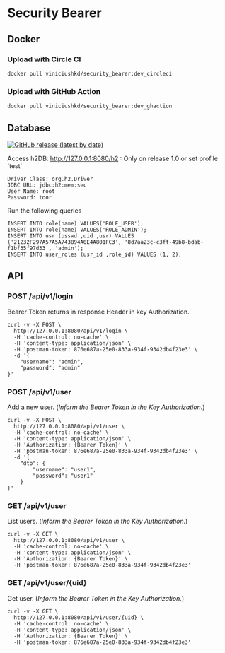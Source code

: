 # Security Bearer

## Docker
### Upload with Circle CI
```
docker pull viniciushkd/security_bearer:dev_circleci
```
### Upload with GitHub Action
```
docker pull viniciushkd/security_bearer:dev_ghaction
```
## Database 
<a href="https://github.com/viniciushkd/security-bearer/tree/1.0"><img alt="GitHub release (latest by date)" src="https://img.shields.io/github/v/release/viniciushkd/security-bearer?style=flat-square"></a> 

Access h2DB: http://127.0.0.1:8080/h2  : Only on release 1.0 or set profile 'test'
```
Driver Class: org.h2.Driver
JDBC URL: jdbc:h2:mem:sec
User Name: root
Password: toor
```
Run the following queries
```
INSERT INTO role(name) VALUES('ROLE_USER');
INSERT INTO role(name) VALUES('ROLE_ADMIN');
INSERT INTO usr (psswd ,uid ,usr) VALUES ('21232F297A57A5A743894A0E4A801FC3', '8d7aa23c-c3ff-49b8-bdab-f1bf35f97d33', 'admin');
INSERT INTO user_roles (usr_id ,role_id) VALUES (1, 2);
```
## API
### POST /api/v1/login
Bearer Token returns in response Header in key Authorization.
```
curl -v -X POST \
  http://127.0.0.1:8080/api/v1/login \
  -H 'cache-control: no-cache' \
  -H 'content-type: application/json' \
  -H 'postman-token: 876e687a-25e0-833a-934f-9342db4f23e3' \
  -d '{
    "username": "admin",
    "password": "admin"
}'
```
### POST /api/v1/user
Add a new user. (*Inform the Bearer Token in the Key Authorization.*)
```
curl -v -X POST \
  http://127.0.0.1:8080/api/v1/user \
  -H 'cache-control: no-cache' \
  -H 'content-type: application/json' \
  -H 'Authorization: {Bearer Token}' \
  -H 'postman-token: 876e687a-25e0-833a-934f-9342db4f23e3' \
  -d '{
    "dto": {
        "username": "user1",
        "password": "user1"
    }
}'
```
### GET /api/v1/user
List users. (*Inform the Bearer Token in the Key Authorization.*)
```
curl -v -X GET \
  http://127.0.0.1:8080/api/v1/user \
  -H 'cache-control: no-cache' \
  -H 'content-type: application/json' \
  -H 'Authorization: {Bearer Token}' \
  -H 'postman-token: 876e687a-25e0-833a-934f-9342db4f23e3'
```
### GET /api/v1/user/{uid}
Get user. (*Inform the Bearer Token in the Key Authorization.*)
```
curl -v -X GET \
  http://127.0.0.1:8080/api/v1/user/{uid} \
  -H 'cache-control: no-cache' \
  -H 'content-type: application/json' \
  -H 'Authorization: {Bearer Token}' \
  -H 'postman-token: 876e687a-25e0-833a-934f-9342db4f23e3'
```
